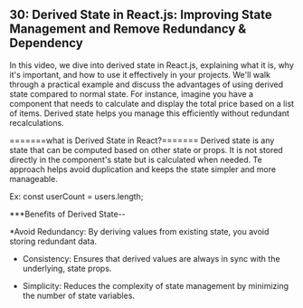 ****30: Derived State in React.js: Improving State Management and Remove Redundancy & Dependency****
------------------------------------------------
In this video, we dive into derived state in React.js, explaining what it is, why it's important, and how to use it effectively in your projects. We'll walk through a practical example and discuss the advantages of using derived state compared to normal state. For instance, imagine you have a component that needs to calculate and display the total price based on a list of items. Derived state helps you manage this efficiently without redundant recalculations.


=======what is Derived State in React?=======
Derived state is any state that can be computed based on other state or props. It is not stored directly in the component's state but is calculated when needed. Te approach helps avoid duplication and keeps the state simpler and more manageable.

Ex: const userCount = users.length;

***Benefits of Derived State--

*Avoid Redundancy: By deriving values from existing state, you avoid storing redundant data.

* Consistency: Ensures that derived values are always in sync with the underlying, state props.

* Simplicity: Reduces the complexity of state management by minimizing the number of state variables.